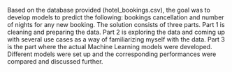 Based on the database provided (hotel_bookings.csv), the goal was to develop models to predict the following: bookings cancellation and number of nights for any new booking. 
The solution consists of three parts. Part 1 is cleaning and preparing the data. Part 2 is exploring the data and coming up with several use cases as a way of familiarizing myself with the data. Part 3 is the part where the actual Machine Learning models were developed. Different models were set up and the corresponding performances were compared and discussed further.
